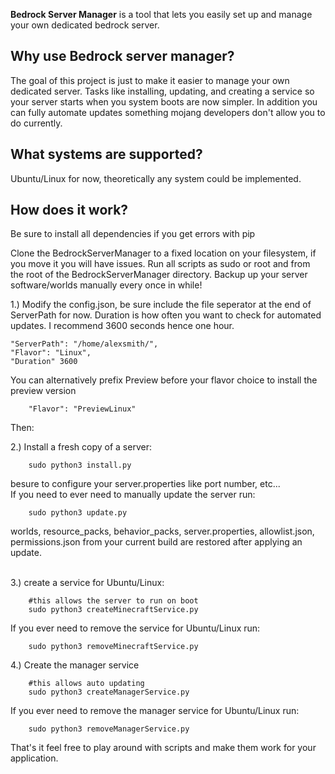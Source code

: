 **Bedrock Server Manager** is a tool that lets you easily set up and manage your own dedicated bedrock server. 

## Why use Bedrock server manager?
The goal of this project is just to make it easier to manage your own dedicated server. Tasks like installing, updating, and creating a service so your server starts when you system boots are now simpler. In addition you can fully automate updates something mojang developers don't allow you to do currently.

## What systems are supported?
Ubuntu/Linux for now, theoretically any system could be implemented.

## How does it work?
Be sure to install all dependencies if you get errors with pip

Clone the BedrockServerManager to a fixed location on your filesystem, if you move it you will have issues. Run all scripts as sudo or root and from the root of the BedrockServerManager directory. Backup up your server software/worlds manually every once in while!

1.) Modify the config.json, be sure include the file seperator at the end of ServerPath for now. Duration is how often you want to check for automated updates. I recommend 3600 seconds hence one hour.

    "ServerPath": "/home/alexsmith/",
    "Flavor": "Linux",
    "Duration" 3600

You can alternatively prefix Preview before your flavor choice to install the preview version
```
    "Flavor": "PreviewLinux"
```  
Then:

2.) Install a fresh copy of a server:
```
    sudo python3 install.py
```
besure to configure your server.properties like port number, etc...
</br>
If you need to ever need to manually update the server run:</br>
```
    sudo python3 update.py
```
worlds, resource_packs, behavior_packs, server.properties, allowlist.json, permissions.json from your current build are restored after applying an update.</br></br>

3.) create a service for Ubuntu/Linux:
```
    #this allows the server to run on boot
    sudo python3 createMinecraftService.py
```
If you ever need to remove the service for Ubuntu/Linux run:
```
    sudo python3 removeMinecraftService.py
```

4.) Create the manager service
```
    #this allows auto updating
    sudo python3 createManagerService.py
```
If you ever need to remove the manager service for Ubuntu/Linux run:
```
    sudo python3 removeManagerService.py
```

That's it feel free to play around with scripts and 
make them work for your application.
